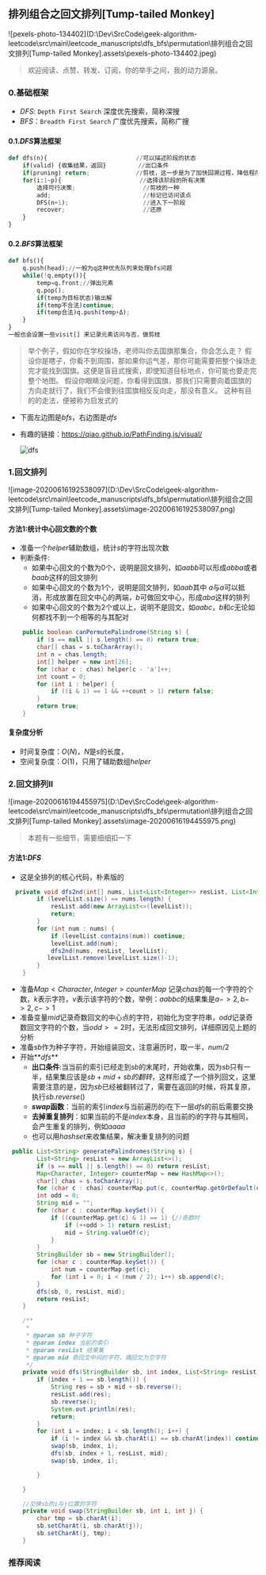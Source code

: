 ## 排列组合之回文排列[Tump-tailed Monkey]

![pexels-photo-134402](D:\Dev\SrcCode\geek-algorithm-leetcode\src\main\leetcode_manuscripts\dfs_bfs\permutation\排列组合之回文排列[Tump-tailed Monkey].assets\pexels-photo-134402.jpeg)


> 欢迎阅读、点赞、转发、订阅，你的举手之间，我的动力源泉。

### 0.基础框架

- $DFS$: `Depth First Search`  深度优先搜索，简称深搜
- $BFS$：`Breadth First Search`  广度优先搜索，简称广搜

#### 0.1.$DFS$算法框架

```python
def dfs(n){                         //可以描述阶段的状态
	if(valid) {收集结果，返回}	        //出口条件
	if(pruning) return;             //剪枝，这一步是为了加快回溯过程，降低程序执行时间
	for(i:1~p){                      //选择该阶段的所有决策
		选择可行决策;                   //剪枝的一种 
		add;						  //标记已访问该点
		DFS(n+1);                     //进入下一阶段
		recover;                      //还原
	}
}
```

#### 0.2.$BFS$算法框架

```python
def bfs(){
    q.push(head);//一般为q这种优先队列来处理bfs问题
    while(!q.empty()){
        temp=q.front;//弹出元素
        q.pop(); 
        if(temp为目标状态)输出解 
        if(temp不合法)continue;
        if(temp合法)q.push(temp+Δ);
    }
}
一般也会设置一些visit[] 来记录元素访问与否，做剪枝
```

>  举个例子，假如你在学校操场，老师叫你去国旗那集合，你会怎么走？ 假设你是瞎子，你看不到周围，那如果你运气差，那你可能需要把整个操场走完才能找到国旗。这便是盲目式搜索，即使知道目标地点，你可能也要走完整个地图。 假设你眼睛没问题，你看得到国旗，那我们只需要向着国旗的方向走就行了，我们不会傻到往国旗相反反向走，那没有意义。 这种有目的的走法，便被称为启发式的 

- 下面左边图是$bfs$，右边图是$dfs$

- 有趣的链接：https://qiao.github.io/PathFinding.js/visual/ 

  ![dfs](C:\Users\lwh\Desktop\dfs.gif)


### 1.回文排列

![image-20200616192538097](D:\Dev\SrcCode\geek-algorithm-leetcode\src\main\leetcode_manuscripts\dfs_bfs\permutation\排列组合之回文排列[Tump-tailed Monkey].assets\image-20200616192538097.png)

#### 方法1:统计中心回文数的个数

- 准备一个$helper$辅助数组，统计$s$的字符出现次数
- 判断条件:
  - 如果中心回文的个数为$0$个，说明是回文排列，如$aabb$可以形成$abba$或者$baab$这样的回文排列
  - 如果中心回文的个数为$1$个，说明是回文排列，如$aab$其中 $a$与$a$可以抵消，形成放置在回文中心的两端，$b$可做回文中心，形成$aba$这样的排列
  - 如果中心回文的个数为$2$个或以上，说明不是回文，如$aabc$，$b$和$c$无论如何都找不到一个相等的与其配对

```java
    public boolean canPermutePalindrome(String s) {
        if (s == null || s.length() == 0) return true;
        char[] chas = s.toCharArray();
        int n = chas.length;
        int[] helper = new int[26];
        for (char c : chas) helper[c - 'a']++;
        int count = 0;
        for (int i : helper) {
            if ((i & 1) == 1 && ++count > 1) return false;
        }
        return true;
    }
```


#### 复杂度分析

- 时间复杂度：$O(N)$，$N$是$s$的长度，
- 空间复杂度：$O(1)$，只用了辅助数组$helper$

### 2.回文排列II

![image-20200616194455975](D:\Dev\SrcCode\geek-algorithm-leetcode\src\main\leetcode_manuscripts\dfs_bfs\permutation\排列组合之回文排列[Tump-tailed Monkey].assets\image-20200616194455975.png)

> 本题有一些细节，需要细细扣一下

#### 方法1:$DFS$

- 这是全排列的核心代码，朴素版的

```java
  private void dfs2nd(int[] nums, List<List<Integer>> resList, List<Integer> levelList) {
        if (levelList.size() == nums.length) {
            resList.add(new ArrayList<>(levelList));
            return;
        }
        for (int num : nums) {
            if (levelList.contains(num)) continue;
            levelList.add(num);
            dfs2nd(nums, resList, levelList);
           levelList.remove(levelList.size()-1);
        }
    }
```

- 准备$Map<Character, Integer> counterMap$ 记录$chas$的每一个字符的个数，$k$表示字符，$v$表示该字符的个数，举例：$aabbc$的结果集是$a->2,b->2,c->1$
- 准备变量$mid$记录奇数回文的中心点的字符，初始化为空字符串，$odd$记录奇数回文字符的个数，当$odd>=2$时，无法形成回文排列，详细原因见上题的分析
- 准备$sb$作为种子字符，开始组装回文，注意遍历时，取一半，$num/2$
- 开始**$dfs$**
  - **出口条件**:当当前的索引已经走到$sb$的末尾时，开始收集，因为$sb$只有一半，结果集应该是$sb+mid+sb的翻转$，这样形成了一个排列回文，这里需要注意的是，因为$sb$已经被翻转过了，需要在返回的时候，将其复原，执行$sb.reverse()$
  - **$swap$函数**：当前的索引$index$与当前遍历的$i$在下一层$dfs$的前后需要交换
  - **去掉重复排列**：如果当前的不是$index$本身，且当前的$i$的字符与其相同，会产生重复的排列，例如$aaaa$
  - 也可以用$hashset$来收集结果，解决重复排列的问题

```java
 public List<String> generatePalindromes(String s) {
        List<String> resList = new ArrayList<>();
        if (s == null || s.length() == 0) return resList;
        Map<Character, Integer> counterMap = new HashMap<>();
        char[] chas = s.toCharArray();
        for (char c : chas) counterMap.put(c, counterMap.getOrDefault(c, 0) + 1);
        int odd = 0;
        String mid = "";
        for (char c : counterMap.keySet()) {
            if ((counterMap.get(c) & 1) == 1) {//奇数时
                if (++odd > 1) return resList;
                mid = String.valueOf(c);
            }
        }
        StringBuilder sb = new StringBuilder();
        for (char c : counterMap.keySet()) {
            int num = counterMap.get(c);
            for (int i = 0; i < (num / 2); i++) sb.append(c);
        }
        dfs(sb, 0, resList, mid);
        return resList;
    }

    /**
     *
     * @param sb 种子字符
     * @param index 当前的索引
     * @param resList 结果集
     * @param mid 奇回文中间的字符，偶回文为空字符
     */
    private void dfs(StringBuilder sb, int index, List<String> resList, String mid) {
        if (index + 1 == sb.length()) {
            String res = sb + mid + sb.reverse();
            resList.add(res);
            sb.reverse();
            System.out.println(res);
            return;
        }
        for (int i = index; i < sb.length(); i++) {
            if (i != index && sb.charAt(i) == sb.charAt(index)) continue;
            swap(sb, index, i);
            dfs(sb, index + 1, resList, mid);
            swap(sb, index, i);

        }

    }

    //交换sb的i与j位置的字符
    private void swap(StringBuilder sb, int i, int j) {
        char tmp = sb.charAt(i);
        sb.setCharAt(i, sb.charAt(j));
        sb.setCharAt(j, tmp);
    }
```



### 推荐阅读














